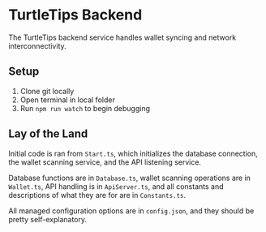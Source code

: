 # TurtleTips Backend
The TurtleTips backend service handles wallet syncing and network interconnectivity.

## Setup
1. Clone git locally
2. Open terminal in local folder
3. Run `npm run watch` to begin debugging

## Lay of the Land
Initial code is ran from `Start.ts`, which initializes the database connection, the wallet scanning service, and the API listening service.

Database functions are in `Database.ts`, wallet scanning operations are in `Wallet.ts`, API handling is in `ApiServer.ts`, and all constants and descriptions of what they are for are in `Constants.ts`.

All managed configuration options are in `config.json`, and they should be pretty self-explanatory.
